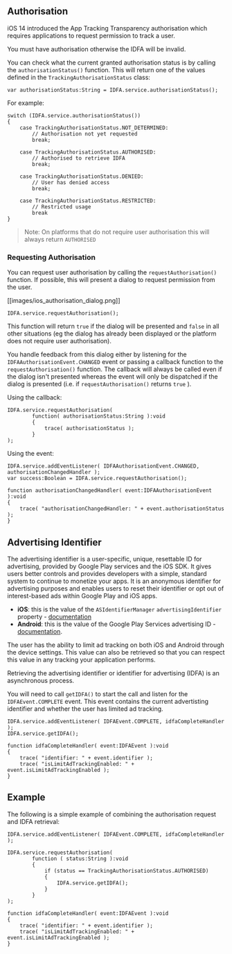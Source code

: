 

## Authorisation

iOS 14 introduced the App Tracking Transparency authorisation which requires applications to request permission to track a user.

You must have authorisation otherwise the IDFA will be invalid.


You can check what the current granted authorisation status is by calling the `authorisationStatus()` function. This will return one of the values defined in the `TrackingAuthorisationStatus` class:

```as3
var authorisationStatus:String = IDFA.service.authorisationStatus();
```

For example:

```as3
switch (IDFA.service.authorisationStatus())
{
    case TrackingAuthorisationStatus.NOT_DETERMINED:
        // Authorisation not yet requested
        break;

    case TrackingAuthorisationStatus.AUTHORISED:
        // Authorised to retrieve IDFA
        break; 

    case TrackingAuthorisationStatus.DENIED:
        // User has denied access
        break;

    case TrackingAuthorisationStatus.RESTRICTED:
        // Restricted usage
        break
}
```

>
> Note: On platforms that do not require user authorisation this will always return `AUTHORISED`
>

### Requesting Authorisation

You can request user authorisation by calling the `requestAuthorisation()` function. If possible, this will present a dialog to request permission from the user.

[[images/ios_authorisation_dialog.png]]


```as3
IDFA.service.requestAuthorisation();
```

This function will return `true` if the dialog will be presented and `false` in all other situations (eg the dialog has already been displayed or the platform does not require user authorisation). 


You handle feedback from this dialog either by listening for the `IDFAAuthorisationEvent.CHANGED` event or passing a callback function to the `requestAuthorisation()` function. The callback will always be called even if the dialog isn't presented whereas the event will only be dispatched if the dialog is presented (i.e. if `requestAuthorisation()` returns `true` ).

Using the callback:

```as3
IDFA.service.requestAuthorisation(
        function( authorisationStatus:String ):void
        {
            trace( authorisationStatus );
        }
);
```

Using the event:

```as3
IDFA.service.addEventListener( IDFAAuthorisationEvent.CHANGED, authorisationChangedHandler );
var success:Boolean = IDFA.service.requestAuthorisation();

function authorisationChangedHandler( event:IDFAAuthorisationEvent ):void
{
    trace( "authorisationChangedHandler: " + event.authorisationStatus );
}
```



## Advertising Identifier

The advertising identifier is a user-specific, unique, resettable ID for advertising, provided by Google Play services and the iOS SDK. It gives users better controls and provides developers with a simple, standard system to continue to monetize your apps. It is an anonymous identifier for advertising purposes and enables users to reset their identifier or opt out of interest-based ads within Google Play and iOS apps.

- **iOS**: this is the value of the `ASIdentifierManager` `advertisingIdentifier` property - <a href="http://developer.apple.com/documentation/adsupport/asidentifiermanager">documentation</a>
- **Android**: this is the value of the Google Play Services advertising ID - <a href="http://developers.google.com/android/reference/com/google/android/gms/ads/identifier/AdvertisingIdClient">documentation</a>.


The user has the ability to limit ad tracking on both iOS and Android through the device settings. This value can also be retrieved so that you can respect this value in any tracking your application performs.


Retrieving the advertising identifier or identifier for advertising (IDFA) is an asynchronous process.

You will need to call `getIDFA()` to start the call and listen for the `IDFAEvent.COMPLETE` event. This event contains the current advertisting identifier and whether the user has limited ad tracking.


```as3
IDFA.service.addEventListener( IDFAEvent.COMPLETE, idfaCompleteHandler );
IDFA.service.getIDFA();

function idfaCompleteHandler( event:IDFAEvent ):void
{
    trace( "identifier: " + event.identifier );
    trace( "isLimitAdTrackingEnabled: " + event.isLimitAdTrackingEnabled );
}
```





## Example

The following is a simple example of combining the authorisation request and IDFA retrieval:

```as3
IDFA.service.addEventListener( IDFAEvent.COMPLETE, idfaCompleteHandler );

IDFA.service.requestAuthorisation(
        function ( status:String ):void 
        {
            if (status == TrackingAuthorisationStatus.AUTHORISED)
            {
                IDFA.service.getIDFA();
            }
        }
);

function idfaCompleteHandler( event:IDFAEvent ):void
{
	trace( "identifier: " + event.identifier );
    trace( "isLimitAdTrackingEnabled: " + event.isLimitAdTrackingEnabled );
}
```


